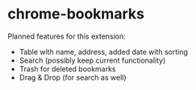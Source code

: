 # chrome-bookmarks
Planned features for this extension:
* Table with name, address, added date with sorting
* Search (possibly keep current functionality)
* Trash for deleted bookmarks
* Drag & Drop (for search as well)
